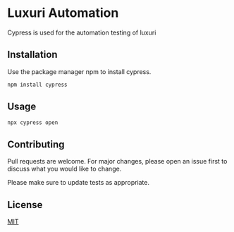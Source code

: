 # Luxuri Automation

Cypress is used for the automation testing of luxuri

## Installation

Use the package manager npm to install cypress.

```bash
npm install cypress
```

## Usage

`npx cypress open`

## Contributing

Pull requests are welcome. For major changes, please open an issue first
to discuss what you would like to change.

Please make sure to update tests as appropriate.

## License

[MIT](https://choosealicense.com/licenses/mit/)
